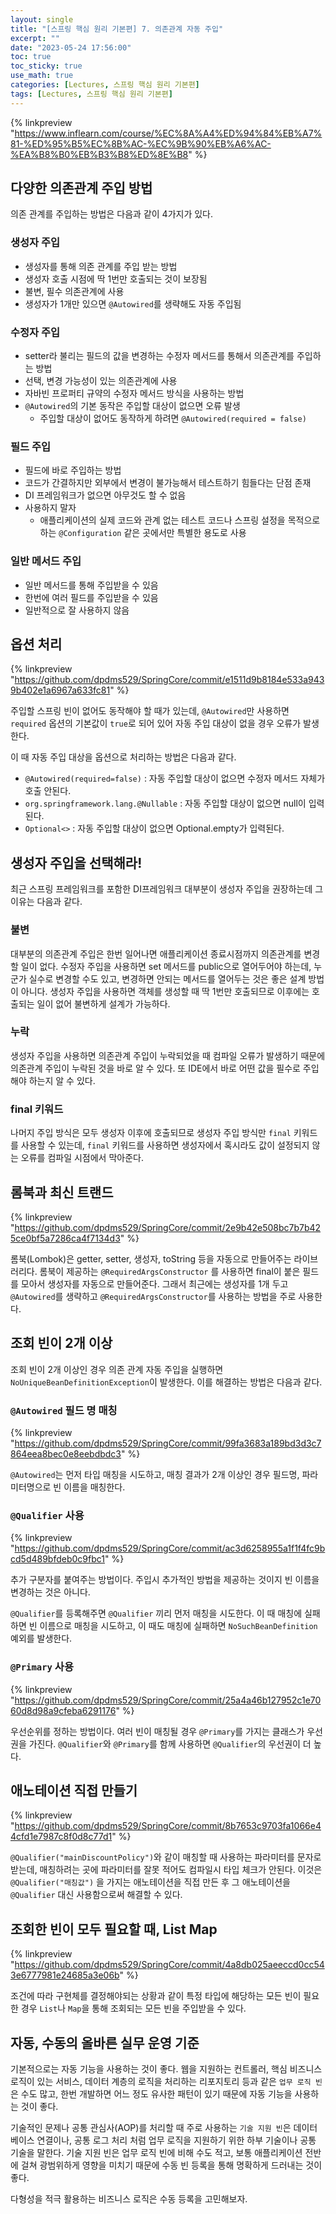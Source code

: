 ```yaml
---
layout: single
title: "[스프링 핵심 원리 기본편] 7. 의존관계 자동 주입"
excerpt: ""
date: "2023-05-24 17:56:00"
toc: true
toc_sticky: true
use_math: true
categories: [Lectures, 스프링 핵심 원리 기본편]
tags: [Lectures, 스프링 핵심 원리 기본편]
---
```

{% linkpreview "https://www.inflearn.com/course/%EC%8A%A4%ED%94%84%EB%A7%81-%ED%95%B5%EC%8B%AC-%EC%9B%90%EB%A6%AC-%EA%B8%B0%EB%B3%B8%ED%8E%B8" %}

## 다양한 의존관계 주입 방법
의존 관계를 주입하는 방법은 다음과 같이 4가지가 있다.

### 생성자 주입
- 생성자를 통해 의존 관계를 주입 받는 방법
- 생성자 호출 시점에 딱 1번만 호출되는 것이 보장됨
- 불변, 필수 의존관계에 사용
- 생성자가 1개만 있으면 `@Autowired`를 생략해도 자동 주입됨

### 수정자 주입
- setter라 불리는 필드의 값을 변경하는 수정자 메서드를 통해서 의존관계를 주입하는 방법
- 선택, 변경 가능성이 있는 의존관계에 사용
- 자바빈 프로퍼티 규약의 수정자 메서드 방식을 사용하는 방법
- `@Autowired`의 기본 동작은 주입할 대상이 없으면 오류 발생
  - 주입할 대상이 없어도 동작하게 하려면 `@Autowired(required = false)`

### 필드 주입
- 필드에 바로 주입하는 방법
- 코드가 간결하지만 외부에서 변경이 불가능해서 테스트하기 힘들다는 단점 존재
- DI 프레임워크가 없으면 아무것도 할 수 없음
- 사용하지 말자
  - 애플리케이션의 실제 코드와 관계 없는 테스트 코드나 스프링 설정을 목적으로 하는 `@Configuration` 같은 곳에서만 특별한 용도로 사용

### 일반 메서드 주입
- 일반 메서드를 통해 주입받을 수 있음
- 한번에 여러 필드를 주입받을 수 있음
- 일반적으로 잘 사용하지 않음

## 옵션 처리
{% linkpreview "https://github.com/dpdms529/SpringCore/commit/e1511d9b8184e533a9439b402e1a6967a633fc81" %}

주입할 스프링 빈이 없어도 동작해야 할 때가 있는데, `@Autowired`만 사용하면 `required` 옵션의 기본값이 `true`로 되어 있어 자동 주입 대상이 없을 경우 오류가 발생한다.

이 때 자동 주입 대상을 옵션으로 처리하는 방법은 다음과 같다.
- `@Autowired(required=false)` : 자동 주입할 대상이 없으면 수정자 메서드 자체가 호출 안된다.
- `org.springframework.lang.@Nullable` : 자동 주입할 대상이 없으면 null이 입력된다.
- `Optional<>` : 자동 주입할 대상이 없으면 Optional.empty가 입력된다.

## 생성자 주입을 선택해라!
최근 스프링 프레임워크를 포함한 DI프레임워크 대부분이 생성자 주입을 권장하는데 그 이유는 다음과 같다.

### 불변
대부분의 의존관계 주입은 한번 일어나면 애플리케이션 종료시점까지 의존관계를 변경할 일이 없다. 수정자 주입을 사용하면 set 메서드를 public으로 열어두어야 하는데, 누군가 실수로 변경할 수도 있고, 변경하면 안되는 메서드를 열어두는 것은 좋은 설계 방법이 아니다. 생성자 주입을 사용하면 객체를 생성할 때 딱 1번만 호출되므로 이후에는 호출되는 일이 없어 불변하게 설계가 가능하다.

### 누락
생성자 주입을 사용하면 의존관계 주입이 누락되었을 때 컴파일 오류가 발생하기 때문에 의존관계 주입이 누락된 것을 바로 알 수 있다. 또 IDE에서 바로 어떤 값을 필수로 주입해야 하는지 알 수 있다.

### final 키워드
 나머지 주입 방식은 모두 생성자 이후에 호출되므로 생성자 주입 방식만 `final` 키워드를 사용할 수 있는데, `final` 키워드를 사용하면 생성자에서 혹시라도 값이 설정되지 않는 오류를 컴파일 시점에서 막아준다.

## 롬북과 최신 트랜드
{% linkpreview "https://github.com/dpdms529/SpringCore/commit/2e9b42e508bc7b7b425ce0bf5a7286ca4f7134d3" %}

롬북(Lombok)은 getter, setter, 생성자, toString 등을 자동으로 만들어주는 라이브러리다. 롬북이 제공하는 `@RequiredArgsConstructor` 를 사용하면 final이 붙은 필드를 모아서 생성자를 자동으로 만들어준다. 그래서 최근에는 생성자를 1개 두고 `@Autowired`를 생략하고 `@RequiredArgsConstructor`를 사용하는 방법을 주로 사용한다.

## 조회 빈이 2개 이상
조회 빈이 2개 이상인 경우 의존 관계 자동 주입을 실행하면 `NoUniqueBeanDefinitionException`이 발생한다. 이를 해결하는 방법은 다음과 같다.

### `@Autowired` 필드 명 매칭
{% linkpreview "https://github.com/dpdms529/SpringCore/commit/99fa3683a189bd3d3c7864eea8bec0e8eebdbdc3" %}

`@Autowired`는 먼저 타입 매칭을 시도하고, 매칭 결과가 2개 이상인 경우 필드명, 파라미터명으로 빈 이름을 매칭한다.

### `@Qualifier` 사용
{% linkpreview "https://github.com/dpdms529/SpringCore/commit/ac3d6258955a1f1f4fc9bcd5d489bfdeb0c9fbc1" %}

추가 구분자를 붙여주는 방법이다. 주입시 추가적인 방법을 제공하는 것이지 빈 이름을 변경하는 것은 아니다.

`@Qualifier`를 등록해주면 `@Qualifier` 끼리 먼저 매칭을 시도한다. 이 때 매칭에 실패하면 빈 이름으로 매칭을 시도하고, 이 때도 매칭에 실패하면 `NoSuchBeanDefinition` 예외를 발생한다.

### `@Primary` 사용
{% linkpreview "https://github.com/dpdms529/SpringCore/commit/25a4a46b127952c1e7060d8d98a9cfeba6291176" %}

우선순위를 정하는 방법이다. 여러 빈이 매칭될 경우 `@Primary`를 가지는 클래스가 우선권을 가진다. `@Qualifier`와 `@Primary`를 함께 사용하면 `@Qualifier`의 우선권이 더 높다.

## 애노테이션 직접 만들기
{% linkpreview "https://github.com/dpdms529/SpringCore/commit/8b7653c9703fa1066e44cfd1e7987c8f0d8c77d1" %}

`@Qualifier("mainDiscountPolicy")`와 같이 매칭할 때 사용하는 파라미터를 문자로 받는데, 매칭하려는 곳에 파라미터를 잘못 적어도 컴파일시 타입 체크가 안된다. 이것은 `@Qualifier("매칭값")` 을 가지는 애노테이션을 직접 만든 후 그 애노테이션을 `@Qualifier` 대신 사용함으로써 해결할 수 있다.

## 조회한 빈이 모두 필요할 때, List Map
{% linkpreview "https://github.com/dpdms529/SpringCore/commit/4a8db025aeeccd0cc543e6777981e24685a3e06b" %}

조건에 따라 구현체를 결정해야되는 상황과 같이 특정 타입에 해당하는 모든 빈이 필요한 경우 `List`나 `Map`을 통해 조회되는 모든 빈을 주입받을 수 있다.

## 자동, 수동의 올바른 실무 운영 기준
기본적으로는 자동 기능을 사용하는 것이 좋다. 웹을 지원하는 컨트롤러, 핵심 비즈니스 로직이 있는 서비스, 데이터 계층의 로직을 처리하는 리포지토리 등과 같은 `업무 로직 빈`은 수도 많고, 한번 개발하면 어느 정도 유사한 패턴이 있기 때문에 자동 기능을 사용하는 것이 좋다. 

기술적인 문제나 공통 관심사(AOP)를 처리할 때 주로 사용하는 `기술 지원 빈`은 데이터베이스 연결이나, 공통 로그 처리 처럼 업무 로직을 지원하기 위한 하부 기술이나 공통 기술을 말한다. 기술 지원 빈은 업무 로직 빈에 비해 수도 적고, 보통 애플리케이션 전반에 걸쳐 광범위하게 영향을 미치기 때문에 수동 빈 등록을 통해 명확하게 드러내는 것이 좋다.

다형성을 적극 활용하는 비즈니스 로직은 수동 등록을 고민해보자.